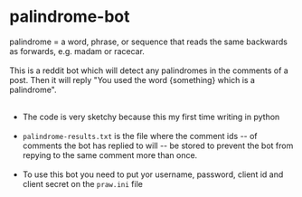 # palindrome-bot

palindrome = a word, phrase, or sequence that reads the same backwards as forwards, e.g. madam or racecar.
<br><br>
This is a reddit bot which will detect any palindromes in the comments of a post. Then it will reply "You used the word {something} which is a palindrome".
<br><br>
- The code is very sketchy because this my first time writing in python
<br><br>
- ```palindrome-results.txt``` is the file where the comment ids -- of comments the bot has replied to will -- be stored to prevent the bot from repying to the same comment more than once.
<br><br>
- To use this bot you need to put yor username, password, client id and client secret on the ```praw.ini``` file
